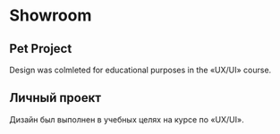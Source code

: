 # Showroom

## Pet Project 
Design was colmleted for educational purposes in the «UX/UI» course.

## Личный проект 
Дизайн был выполнен в учебных целях на курсе по «UX/UI».
